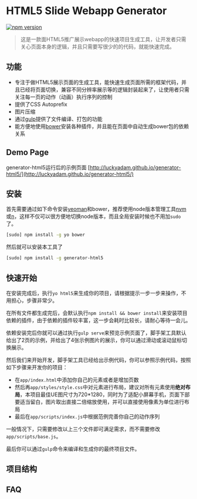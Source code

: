 # HTML5 Slide Webapp Generator
[![npm version](https://badge.fury.io/js/generator-html5.svg)](http://badge.fury.io/js/generator-html5)
> 这是一款面HTML5推广展示webapp的快速项目生成工具，让开发者只需关心页面本身的逻辑，并且只需要写很少的的代码，就能快速完成。

## 功能

* 专注于做HTML5展示页面的生成工具，能快速生成页面所需的框架代码，并且已经将页面切换，兼容不同分辨率展示等的逻辑封装起来了，让使用者只需关注每一页的动作（动画）执行序列的控制
* 提供了CSS Autoprefix
* 图片压缩
* 通过[gulp](http://gulpjs.com)提供了文件编译、打包的功能
* 能方便地使用[bower](http://bower.io)安装各种插件，并且能在页面中自动生成bower包的依赖关系

## Demo Page

generator-html5运行后的示例页面 [http://luckyadam.github.io/generator-html5/](http://luckyadam.github.io/generator-html5/) 

## 安装

首先需要通过如下命令安装[yeoman](http://yeoman.io/)和bower，推荐使用node版本管理工具[nvm](https://github.com/creationix/nvm)或[n](https://github.com/tj/n)，这样不仅可以很方便地切换node版本，而且全局安装时候也不用加``sudo``了。

```bash
[sudo] npm install -g yo bower
```

然后就可以安装本工具了

```bash
[sudo] npm install -g generator-html5
```

## 快速开始

在安装完成后，执行``yo html5``来生成你的项目，请根据提示一步一步来操作，不用担心，步骤非常少。

在所有文件都生成完后，会默认执行``npm install && bower install``来安装项目依赖的插件，由于依赖的插件较丰富，这一步会耗时比较长，请耐心等待一会儿。

依赖安装完后你就可以通过执行``gulp serve``来预览示例页面了，脚手架工具默认给出了2页的示例，并给出了4张示例图片的展示，你可以通过滑动或滚动鼠标切换展示。

然后我们来开始开发，脚手架工具已经给出示例代码，你可以参照示例代码，按照如下步骤来开发你的项目：

* 在``app/index.html``中添加你自己的元素或者是增加页数
* 然后再``app/styles/style.css``中对元素进行布局，建议对所有元素使用**绝对布局**，本项目最佳UE图尺寸为720*1280，同时为了适配小屏幕手机，页面下部要适当留白，图片取出直接二倍缩放使用，并可以直接使用像素为单位进行布局
* 最后在``app/scripts/index.js``中根据范例完善你自己的动作序列

一般情况下，只需要修改以上三个文件即可满足需求，而不需要修改``app/scripts/base.js``。


最后你可以通过``gulp``命令来编译和生成你的最终项目文件。


## 项目结构

## FAQ

